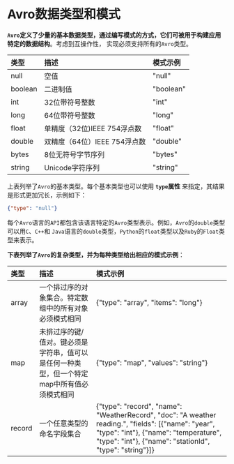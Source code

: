 Avro数据类型和模式
========================================================================
**`Avro`定义了少量的基本数据类型，通过编写模式的方式，它们可被用于构建应用特定的数据结构**。考虑到互操作性，
实现必须支持所有的`Avro`类型。

| 类型 | 描述 | 模式示例 |
|:-----|:----|:--------|
| null | 空值 | "null" |
| boolean | 二进制值 | "boolean" |
| int | 32位带符号整数 | "int" |
| long | 64位带符号整数 | "long" |
| float | 单精度（32位)IEEE 754浮点数 | "float" |
| double | 双精度（64位）IEEE 754浮点数 | "double" |
| bytes | 8位无符号字节序列 | "bytes" |
| string | Unicode字符序列 | "string" |

上表列举了`Avro`的基本类型。每个基本类型也可以使用 **`type`属性** 来指定，其结果是形式更加冗长，示例如下：
```json
{"type": "null"}
```
每个`Avro`语言的`API`都包含该语言特定的`Avro`类型表示。例如，`Avro`的`double`类型可以用`C`、`C++`和
`Java`语言的`double`类型，`Python`的`float`类型以及`Ruby`的`Float`类型来表示。

**下表列举了`Avro`的复杂类型，并为每种类型给出相应的模式示例**：

| 类型 | 描述 | 模式示例 |
|:-----|:----|:--------|
| array | 一个排过序的对象集合。特定数组中的所有对象必须模式相同 | {"type": "array", "items": "long"} |
| map | 未排过序的键/值对。键必须是字符串，值可以是任何一种类型，但一个特定map中所有值必须模式相同 | {"type": "map", "values": "string"} |
| record | 一个任意类型的命名字段集合 | {"type": "record", "name": "WeatherRecord", "doc": "A weather reading.", "fields": [{"name": "year", "type": "int"}, {"name": "temperature", "type": "int"}, {"name": "stationId", "type": "string"}]}






